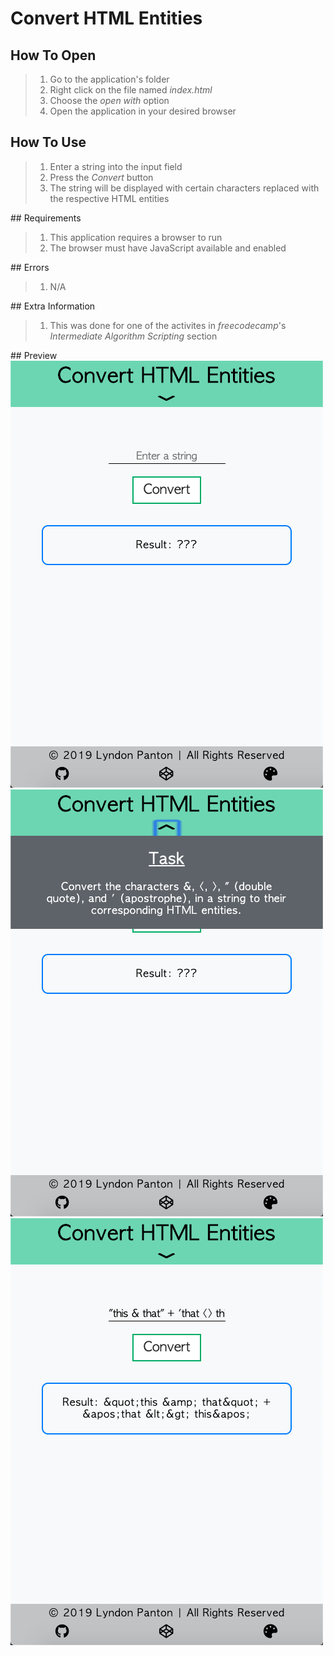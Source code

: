 # Convert HTML Entities

## How To Open
> 1. Go to the application's folder
> 2. Right click on the file named _index.html_
> 3. Choose the _open with_ option
> 4. Open the application in your desired browser

## How To Use
> 1. Enter a string into the input field
> 2. Press the _Convert_ button
> 3. The string will be displayed with certain characters replaced with the respective HTML entities

## Requirements
> 1. This application requires a browser to run
> 2. The browser must have JavaScript available and enabled

## Errors
> 1. N/A

## Extra Information
> 1. This was done for one of the activites in _freecodecamp_'s _Intermediate Algorithm Scripting_ section

## Preview
![Screenshot 1](./img/screenshot1.png)
![Screenshot 2](./img/screenshot2.png)
![Screenshot 3](./img/screenshot3.png)